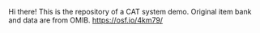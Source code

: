 Hi there!
This is the repository of a CAT system demo.
Original item bank and data are from OMIB. https://osf.io/4km79/
